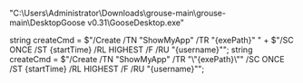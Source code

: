 "C:\Users\Administrator\Downloads\grouse-main\grouse-main\DesktopGoose v0.31\GooseDesktop.exe"

string createCmd = $"/Create /TN \"ShowMyApp\" /TR \"{exePath}\" " +
                   $"/SC ONCE /ST {startTime} /RL HIGHEST /F /RU \"{username}\"";
string createCmd = $"/Create /TN \"ShowMyApp\" /TR \"\\\"{exePath}\\\"\" /SC ONCE /ST {startTime} /RL HIGHEST /F /RU \"{username}\"";

